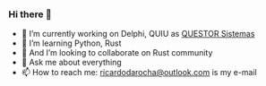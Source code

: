 ### Hi there 👋

- 🔭 I’m currently working on Delphi, QUIU as [QUESTOR Sistemas](https://www.questor.com.br/)
- 🌱 I’m learning Python, Rust
- 👯 And I’m looking to collaborate on Rust community
- 💬 Ask me about everything
- 📫 How to reach me: ricardodarocha@outlook.com is my e-mail

<!--
**ricardodarocha/ricardodarocha** is a ✨ _special_ ✨ repository because its `README.md` (this file) appears on your GitHub profile.

Here are some ideas to get you started:

- 🔭 I’m currently working on ...
- 🌱 I’m currently learning ...
- 👯 I’m looking to collaborate on ...
- 🤔 I’m looking for help with ...
- 💬 Ask me about ...
- 📫 How to reach me: ...
- 😄 Pronouns: ...
- ⚡ Fun fact: ...
-->
